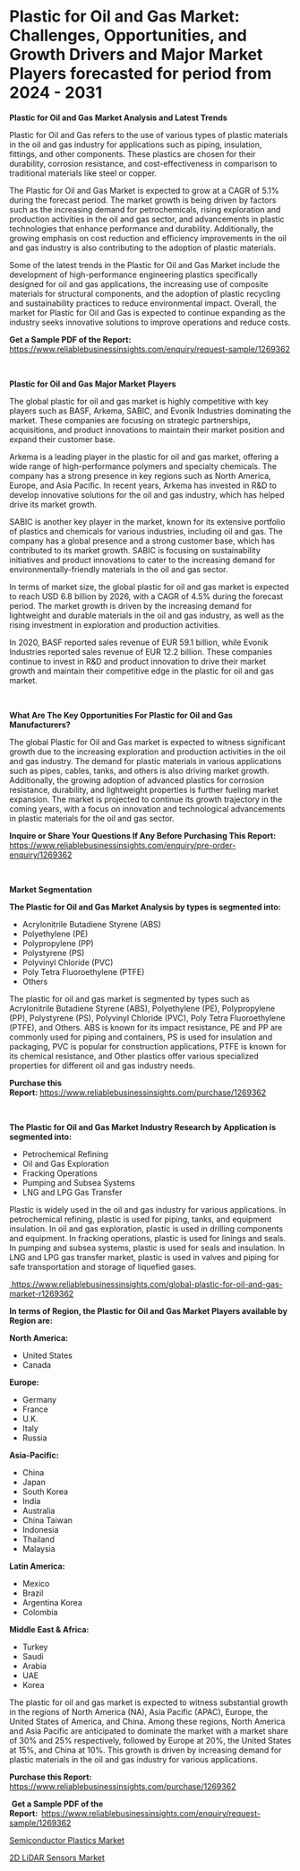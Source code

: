 <p><h1>Plastic for Oil and Gas Market: Challenges, Opportunities, and Growth Drivers and Major Market Players forecasted for period from 2024 - 2031</h1></p><p><strong>Plastic for Oil and Gas Market Analysis and Latest Trends</strong></p>
<p><p>Plastic for Oil and Gas refers to the use of various types of plastic materials in the oil and gas industry for applications such as piping, insulation, fittings, and other components. These plastics are chosen for their durability, corrosion resistance, and cost-effectiveness in comparison to traditional materials like steel or copper.</p><p>The Plastic for Oil and Gas Market is expected to grow at a CAGR of 5.1% during the forecast period. The market growth is being driven by factors such as the increasing demand for petrochemicals, rising exploration and production activities in the oil and gas sector, and advancements in plastic technologies that enhance performance and durability. Additionally, the growing emphasis on cost reduction and efficiency improvements in the oil and gas industry is also contributing to the adoption of plastic materials.</p><p>Some of the latest trends in the Plastic for Oil and Gas Market include the development of high-performance engineering plastics specifically designed for oil and gas applications, the increasing use of composite materials for structural components, and the adoption of plastic recycling and sustainability practices to reduce environmental impact. Overall, the market for Plastic for Oil and Gas is expected to continue expanding as the industry seeks innovative solutions to improve operations and reduce costs.</p></p>
<p><strong>Get a Sample PDF of the Report:&nbsp;</strong> <a href="https://www.reliablebusinessinsights.com/enquiry/request-sample/1269362">https://www.reliablebusinessinsights.com/enquiry/request-sample/1269362</a></p>
<p>&nbsp;</p>
<p><strong>Plastic for Oil and Gas Major Market Players</strong></p>
<p><p>The global plastic for oil and gas market is highly competitive with key players such as BASF, Arkema, SABIC, and Evonik Industries dominating the market. These companies are focusing on strategic partnerships, acquisitions, and product innovations to maintain their market position and expand their customer base.</p><p>Arkema is a leading player in the plastic for oil and gas market, offering a wide range of high-performance polymers and specialty chemicals. The company has a strong presence in key regions such as North America, Europe, and Asia Pacific. In recent years, Arkema has invested in R&D to develop innovative solutions for the oil and gas industry, which has helped drive its market growth.</p><p>SABIC is another key player in the market, known for its extensive portfolio of plastics and chemicals for various industries, including oil and gas. The company has a global presence and a strong customer base, which has contributed to its market growth. SABIC is focusing on sustainability initiatives and product innovations to cater to the increasing demand for environmentally-friendly materials in the oil and gas sector.</p><p>In terms of market size, the global plastic for oil and gas market is expected to reach USD 6.8 billion by 2026, with a CAGR of 4.5% during the forecast period. The market growth is driven by the increasing demand for lightweight and durable materials in the oil and gas industry, as well as the rising investment in exploration and production activities.</p><p>In 2020, BASF reported sales revenue of EUR 59.1 billion, while Evonik Industries reported sales revenue of EUR 12.2 billion. These companies continue to invest in R&D and product innovation to drive their market growth and maintain their competitive edge in the plastic for oil and gas market.</p></p>
<p>&nbsp;</p>
<p><strong>What Are The Key Opportunities For Plastic for Oil and Gas Manufacturers?</strong></p>
<p><p>The global Plastic for Oil and Gas market is expected to witness significant growth due to the increasing exploration and production activities in the oil and gas industry. The demand for plastic materials in various applications such as pipes, cables, tanks, and others is also driving market growth. Additionally, the growing adoption of advanced plastics for corrosion resistance, durability, and lightweight properties is further fueling market expansion. The market is projected to continue its growth trajectory in the coming years, with a focus on innovation and technological advancements in plastic materials for the oil and gas sector.</p></p>
<p><strong>Inquire or Share Your Questions If Any Before Purchasing This Report:</strong> <a href="https://www.reliablebusinessinsights.com/enquiry/pre-order-enquiry/1269362">https://www.reliablebusinessinsights.com/enquiry/pre-order-enquiry/1269362</a></p>
<p>&nbsp;</p>
<p><strong>Market Segmentation</strong></p>
<p><strong>The Plastic for Oil and Gas Market Analysis by types is segmented into:</strong></p>
<p><ul><li>Acrylonitrile Butadiene Styrene (ABS)</li><li>Polyethylene (PE)</li><li>Polypropylene (PP)</li><li>Polystyrene (PS)</li><li>Polyvinyl Chloride (PVC)</li><li>Poly Tetra Fluoroethylene (PTFE)</li><li>Others</li></ul></p>
<p><p>The plastic for oil and gas market is segmented by types such as Acrylonitrile Butadiene Styrene (ABS), Polyethylene (PE), Polypropylene (PP), Polystyrene (PS), Polyvinyl Chloride (PVC), Poly Tetra Fluoroethylene (PTFE), and Others. ABS is known for its impact resistance, PE and PP are commonly used for piping and containers, PS is used for insulation and packaging, PVC is popular for construction applications, PTFE is known for its chemical resistance, and Other plastics offer various specialized properties for different oil and gas industry needs.</p></p>
<p><strong>Purchase this Report:&nbsp;</strong><a href="https://www.reliablebusinessinsights.com/purchase/1269362">https://www.reliablebusinessinsights.com/purchase/1269362</a></p>
<p>&nbsp;</p>
<p><strong>The Plastic for Oil and Gas Market Industry Research by Application is segmented into:</strong></p>
<p><ul><li>Petrochemical Refining</li><li>Oil and Gas Exploration</li><li>Fracking Operations</li><li>Pumping and Subsea Systems</li><li>LNG and LPG Gas Transfer</li></ul></p>
<p><p>Plastic is widely used in the oil and gas industry for various applications. In petrochemical refining, plastic is used for piping, tanks, and equipment insulation. In oil and gas exploration, plastic is used in drilling components and equipment. In fracking operations, plastic is used for linings and seals. In pumping and subsea systems, plastic is used for seals and insulation. In LNG and LPG gas transfer market, plastic is used in valves and piping for safe transportation and storage of liquefied gases.</p></p>
<p><a href="https://www.reliablebusinessinsights.com/global-plastic-for-oil-and-gas-market-r1269362">&nbsp;https://www.reliablebusinessinsights.com/global-plastic-for-oil-and-gas-market-r1269362</a></p>
<p><strong>In terms of Region, the Plastic for Oil and Gas Market Players available by Region are:</strong></p>
<p>
    <p> <strong> North America: </strong>
        <ul>
            <li>United States</li>
            <li>Canada</li>
        </ul>
        </p> 
    <p> <strong> Europe: </strong>
        <ul>
            <li>Germany</li>
            <li>France</li>
            <li>U.K.</li>
            <li>Italy</li>
            <li>Russia</li>
        </ul>
        </p> 
    <p> <strong> Asia-Pacific: </strong>
        <ul>
            <li>China</li>
            <li>Japan</li>
            <li>South Korea</li>
            <li>India</li>
            <li>Australia</li>
            <li>China Taiwan</li>
            <li>Indonesia</li>
            <li>Thailand</li>
            <li>Malaysia</li>
        </ul>
        </p> 
    <p> <strong> Latin America: </strong>
        <ul>
            <li>Mexico</li>
            <li>Brazil</li>
            <li>Argentina Korea</li>
            <li>Colombia</li>
        </ul>
        </p> 
    <p> <strong> Middle East & Africa: </strong>
        <ul>
            <li>Turkey</li>
            <li>Saudi</li>
            <li>Arabia</li>
            <li>UAE</li>
            <li>Korea</li>
        </ul>
    </p>
    </p>
<p><p>The plastic for oil and gas market is expected to witness substantial growth in the regions of North America (NA), Asia Pacific (APAC), Europe, the United States of America, and China. Among these regions, North America and Asia Pacific are anticipated to dominate the market with a market share of 30% and 25% respectively, followed by Europe at 20%, the United States at 15%, and China at 10%. This growth is driven by increasing demand for plastic materials in the oil and gas industry for various applications.</p></p>
<p><strong>Purchase this Report: </strong><a href="https://www.reliablebusinessinsights.com/purchase/1269362">https://www.reliablebusinessinsights.com/purchase/1269362</a></p>
<p>&nbsp;<strong>Get a Sample PDF of the Report:&nbsp;&nbsp;</strong><a href="https://www.reliablebusinessinsights.com/enquiry/request-sample/1269362">https://www.reliablebusinessinsights.com/enquiry/request-sample/1269362</a></p>
<p><strong></strong></p>
<p><p><a href="https://github.com/sofayahoo2023/Market-Research-Report-List-4/blob/main/semiconductor-plastics-market.md">Semiconductor Plastics Market</a></p><p><a href="https://issuu.com/reportprime-2/docs/2d-lidar-sensors-market-size-2030.pptx">2D LiDAR Sensors Market</a></p></p>